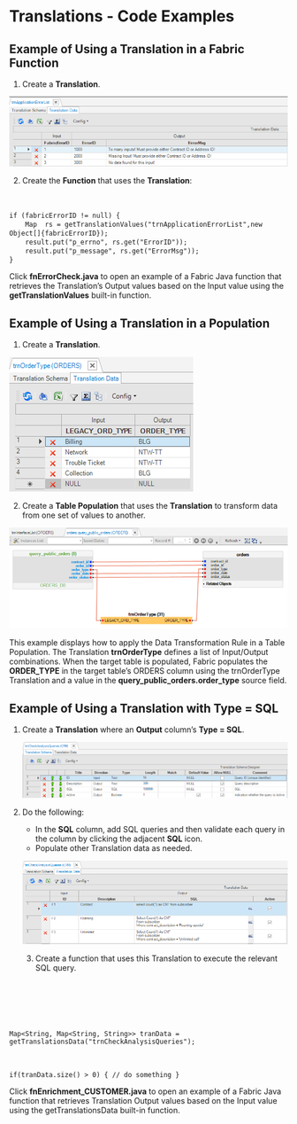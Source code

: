 # Translations - Code Examples

## Example of Using a Translation in a Fabric Function 

1.	Create a **Translation**.

![image](/articles/09_translations/images/09_04_01%20Translation.png)

2.	Create the **Function** that uses the **Translation**:

<pre><code>
       
if (fabricErrorID != null) {
	Map <String,String> rs = getTranslationValues("trnApplicationErrorList",new Object[]{fabricErrorID});
	result.put("p_errno", rs.get("ErrorID"));
	result.put("p_message", rs.get("ErrorMsg"));
}
</code></pre>

Click **fnErrorCheck.java** to open an example of a Fabric Java function that retrieves the Translation’s Output values based on the Input value using the **getTranslationValues** built-in function.  
       
       
## Example of Using a Translation in a Population

1.	Create a **Translation**.

![image](/articles/09_translations/images/09_04_02%20ranslation%20in%20a%20Population.png)

2.	Create a **Table Population** that uses the **Translation** to transform data from one set of values to another.

![image](/articles/09_translations/images/09_04_03%20Table%20Population.png)

This example displays how to apply the Data Transformation Rule in a Table Population. The Translation **trnOrderType** defines a list of Input/Output combinations. When the target table is populated, Fabric populates the **ORDER_TYPE**  in the target table’s ORDERS column using the trnOrderType Translation and a value in the **query_public_orders.order_type** source field.

## Example of Using a Translation with Type = SQL

1.	Create a **Translation** where an **Output** column’s **Type = SQL**.

       ![image](/articles/09_translations/images/09_04_04%20Type%20%3D%20SQL..png)

2.	Do the following:
       * In the **SQL** column, add SQL queries and then validate each query in the column by clicking the adjacent **SQL** icon. 
       * Populate other Translation data as needed.
       
       ![image](/articles/09_translations/images/09_04_05%20Translation%20data.png)
       
       
       3.	Create a function that uses this Translation to execute the relevant SQL query. 
       <pre><code>
Map<String, Map<String, String>> tranData = getTranslationsData("trnCheckAnalysisQueries");

if(tranData.size() > 0) {
	// do something
}
</code></pre>

Click **fnEnrichment_CUSTOMER.java** to open an example of a Fabric Java function that retrieves Translation Output values based on the Input value using the getTranslationsData built-in function.






